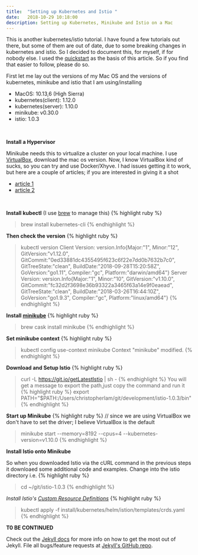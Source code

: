 ```yaml
---
title:  "Setting up Kubernetes and Istio "
date:   2018-10-29 10:18:00
description: Setting up Kubernetes, Minikube and Istio on a Mac
---
```


This is another kubernetes/istio tutorial.  I have found a few tutorials out there, but some of them are out of date, due to some breaking changes in kubernetes and istio. So I decided to document this, for myself, if for nobody else. I used the [quickstart][istio-quickstart-url] as the basis of this article.  So if you find that easier to follow, please do so.

First let me lay out the versions of my Mac OS and the versions of kubernetes, minikube and istio that I am using/installing
* MacOS: 10.13,6 (High Sierra)
* kubernetes(client): 1.12.0 
* kubernetes(server): 1.10.0
* minikube: v0.30.0
* istio: 1.0.3

&nbsp;
&nbsp;

**Install a Hypervisor**

Minikube needs this to virtualize a cluster on your local machine.  I use [VirtualBox][vbox-url], download the mac os version.
Now, I know VirtualBox kind of sucks, so you can try and use Docker/Xhyve.  I had issues getting it to work, but here are a couple of articles; if you are interested in giving it a shot
* [article 1][article-1-url]
* [article 2][article-2-url]

&nbsp;

**Install kubectl** (I use [brew][brew-link] to manage this)
{% highlight ruby %}
> brew install kubernetes-cli
{% endhighlight %}

**Then check the version**
{% highlight ruby %}
> kubectl version
Client Version: version.Info{Major:"1", Minor:"12", GitVersion:"v1.12.0", GitCommit:"0ed33881dc4355495f623c6f22e7dd0b7632b7c0", GitTreeState:"clean", BuildDate:"2018-09-28T15:20:58Z", GoVersion:"go1.11", Compiler:"gc", Platform:"darwin/amd64"}
Server Version: version.Info{Major:"1", Minor:"10", GitVersion:"v1.10.0", GitCommit:"fc32d2f3698e36b93322a3465f63a14e9f0eaead", GitTreeState:"clean", BuildDate:"2018-03-26T16:44:10Z", GoVersion:"go1.9.3", Compiler:"gc", Platform:"linux/amd64"}
{% endhighlight %}

**Install [minikube][minikube-github]**
{% highlight ruby %}
> brew cask install minikube
{% endhighlight %}

**Set minikube context**
{% highlight ruby %}
> kubectl config use-context minikube
Context "minikube" modified.
{% endhighlight %}

**Download and Setup Istio**
{% highlight ruby %}
> curl -L https://git.io/getLatestIstio | sh -
{% endhighlight %}
You will get a message to export the path,just copy the command and run it
{% highlight ruby %}
> export PATH="$PATH:/Users/christopherlam/git/development/istio-1.0.3/bin"
{% endhighlight %}

**Start up Minikube**
{% highlight ruby %}
// since we are using VirtualBox we don't have to set the driver; I believe VirtualBox is the default
> minikube start --memory=8192 --cpus=4 --kubernetes-version=v1.10.0 
{% endhighlight %}

**Install Istio onto Minikube**

So when you downloaded Istio via the cURL command in the previous steps it downloaed some additional code and examples.  Change into the istio directory i.e.
{% highlight ruby %} 
> cd ~/git/istio-1.0.3
{% endhighlight %}

*Install Istio's [Custom Resource Definitions][custom-resource-definitions-url]*
{% highlight ruby %}
> kubectl apply -f install/kubernetes/helm/istion/templates/crds.yaml
{% endhighlight %}

**T0 BE CONTINUED**

Check out the [Jekyll docs][jekyll] for more info on how to get the most out of Jekyll. File all bugs/feature requests at [Jekyll's GitHub repo][jekyll-gh].

[brew-link]: https://brew.sh/
[minikube-github]: https://github.com/kubernetes/minikube
[jekyll-gh]: https://github.com/mojombo/jekyll
[jekyll]:    http://jekyllrb.com
[vbox-url]: https://www.virtualbox.org/wiki/Downloads
[article-1-url]: https://medium.com/@nicdoye/minikube-without-virtualbox-4b521601ce57
[article-2-url]: https://gist.github.com/inadarei/7c4f4340d65b0cc90d42d6382fb63130
[custom-resource-definitions-url]: https://kubernetes.io/docs/concepts/extend-kubernetes/api-extension/custom-resources/#customresourcedefinitions
[istio-quickstart-url]: https://istio.io/docs/setup/kubernetes/quick-start/
